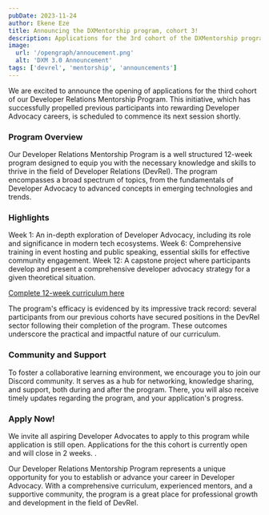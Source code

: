 ```yaml
---
pubDate: 2023-11-24
author: Ekene Eze
title: Announcing the DXMentorship program, cohort 3!
description: Applications for the 3rd cohort of the DXMentorship program is open, apply and grab your spot now!
image:
  url: '/opengraph/annoucement.png'
  alt: 'DXM 3.0 Announcement'
tags: ['devrel', 'mentorship', 'announcements']
---
```


We are excited to announce the opening of applications for the third cohort of our Developer Relations Mentorship
Program. This initiative, which has successfully propelled previous participants into rewarding Developer Advocacy
careers, is scheduled to commence its next session shortly.

### Program Overview

Our Developer Relations Mentorship Program is a well structured 12-week program designed to equip you with the necessary
knowledge and skills to thrive in the field of Developer Relations (DevRel). The program encompasses a broad spectrum of
topics, from the fundamentals of Developer Advocacy to advanced concepts in emerging technologies and trends.

### Highlights

Week 1: An in-depth exploration of Developer Advocacy, including its role and significance in modern tech ecosystems.
Week 6: Comprehensive training in event hosting and public speaking, essential skills for effective community
engagement. Week 12: A capstone project where participants develop and present a comprehensive developer advocacy
strategy for a given theoretical situation.

[Complete 12-week curriculum here](/curriculum)

The program's efficacy is evidenced by its impressive track record: several participants from our previous cohorts have
secured positions in the DevRel sector following their completion of the program. These outcomes underscore the
practical and impactful nature of our curriculum.

### Community and Support

To foster a collaborative learning environment, we encourage you to join our Discord community. It serves as a hub for
networking, knowledge sharing, and support, both during and after the program. There, you will also receive timely
updates regarding the program, and your application's progress.

### Apply Now!

We invite all aspiring Developer Advocates to apply to this program while application is still open. Applications for
the this cohort is currently open and will close in 2 weeks. .

Our Developer Relations Mentorship Program represents a unique opportunity for you to establish or advance your career
in Developer Advocacy. With a comprehensive curriculum, experienced mentors, and a supportive community, the program is
a great place for professional growth and development in the field of DevRel.
